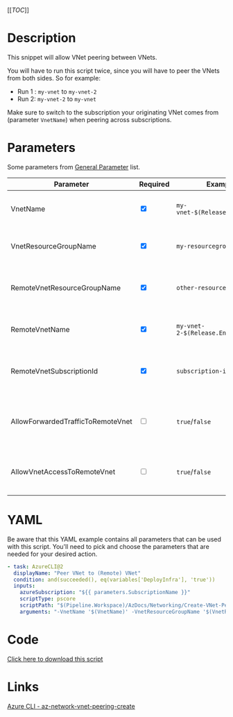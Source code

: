 [[_TOC_]]

# Description

This snippet will allow VNet peering between VNets.

You will have to run this script twice, since you will have to peer the VNets from both sides. 
So for example: 
- Run 1 : `my-vnet` to `my-vnet-2`
- Run 2: `my-vnet-2` to `my-vnet`

Make sure to switch to the subscription your originating VNet comes from (parameter `VnetName`) when peering across subscriptions.

# Parameters

Some parameters from [General Parameter](/Azure/Azure-CLI-Snippets) list.

| Parameter                         | Required                        | Example Value                          | Description                                                           |
| --------------------------------- | ------------------------------- | -------------------------------------- | --------------------------------------------------------------------- |
| VnetName                          | <input type="checkbox" checked> | `my-vnet-$(Release.EnvironmentName)`   | The name of the VNet you want to peer from.                           |
| VnetResourceGroupName             | <input type="checkbox" checked> | `my-resourcegroup`                     | The resourcegroup your VNet resides in.                               |
| RemoteVnetResourceGroupName       | <input type="checkbox" checked> | `other-resourcegroup`                  | The remote VNet resourcegroup you want to peer to.                                  |
| RemoteVnetName                    | <input type="checkbox" checked> | `my-vnet-2-$(Release.EnvironmentName)` | The name of the remote VNet you want to peer to.                            |
| RemoteVnetSubscriptionId          | <input type="checkbox" checked> | `subscription-id`                      | The id of the subscription where your remote VNet resides.             |
| AllowForwardedTrafficToRemoteVnet | <input type="checkbox">         | `true`/`false`                         | If you allow forwarding traffic to the remote VNet. Defaults to true. |
| AllowVnetAccessToRemoteVnet       | <input type="checkbox">         | `true`/`false`                         | If you allow VNet access to the remote VNet. Defaults to true.                        |

# YAML

Be aware that this YAML example contains all parameters that can be used with this script. You'll need to pick and choose the parameters that are needed for your desired action.

```yaml
- task: AzureCLI@2
  displayName: "Peer VNet to (Remote) VNet"
  condition: and(succeeded(), eq(variables['DeployInfra'], 'true'))
  inputs:
    azureSubscription: "${{ parameters.SubscriptionName }}"
    scriptType: pscore
    scriptPath: "$(Pipeline.Workspace)/AzDocs/Networking/Create-VNet-Peering.ps1"
    arguments: "-VnetName '$(VnetName)' -VnetResourceGroupName '$(VnetResourceGroupName)' -RemoteVnetResourceGroupName '$(RemoteVnetResourceGroupName)' -RemoteVnetName '$(RemoteVnetName)' -RemoteVnetSubscriptionId '$(RemoteVnetSubscriptionId)' -AllowForwardedTrafficToRemoteVnet $(AllowForwardedTrafficToRemoteVnet) -AllowVnetAccessToRemoteVnet $(AllowVnetAccessToRemoteVnet)"
```

# Code

[Click here to download this script](../../../../src/Networking/Create-VNet-Peering.ps1)

# Links

[Azure CLI - az-network-vnet-peering-create](https://docs.microsoft.com/en-us/cli/azure/network/vnet/peering?view=azure-cli-latest#az-network-vnet-peering-create)
